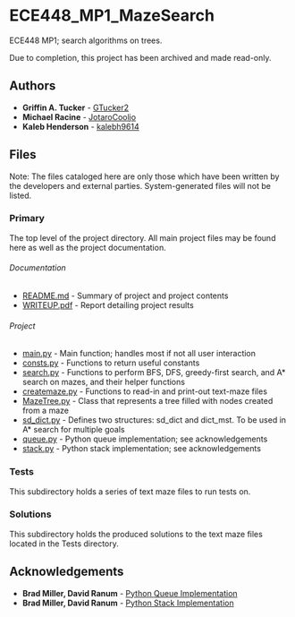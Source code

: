 # ECE448_MP1_MazeSearch
ECE448 MP1; search algorithms on trees. 

Due to completion, this project has been archived and made read-only.

## Authors
* **Griffin A. Tucker**  - [GTucker2](https://github.com/GTucker2)
* **Michael Racine** - [JotaroCooljo](https://github.com/JotaroCooljo)
* **Kaleb Henderson** - [kalebh9614](https://github.com/kalebh9614)

## Files

Note: The files cataloged here are only those which have been written by the developers and external parties. System-generated files will not be listed.

### Primary
The top level of the project directory. All main project files may be found here as well as the project documentation.
###### Documentation
* [README.md](https://github.com/GTucker2/ECE448_MP1_MazeSearch/blob/master/README.md) - Summary of project and project contents
* [WRITEUP.pdf](https://github.com/GTucker2/ECE448_MP1_MazeSearch/blob/master/WRITEUP.pdf) - Report detailing project results

###### Project
* [main.py](https://github.com/GTucker2/ECE448_MP1_MazeSearch/blob/master/main.py) - Main function; handles most if not all user interaction 
* [consts.py](https://github.com/GTucker2/ECE448_MP1_MazeSearch/blob/master/consts.py) - Functions to return useful constants
* [search.py](https://github.com/GTucker2/ECE448_MP1_MazeSearch/blob/master/search.py) - Functions to perform BFS, DFS, greedy-first search, and A* search on mazes, and their helper functions 
* [createmaze.py](https://github.com/GTucker2/ECE448_MP1_MazeSearch/blob/master/createmaze.py) - Functions to read-in and print-out text-maze files
* [MazeTree.py](https://github.com/GTucker2/ECE448_MP1_MazeSearch/blob/master/MazeTree.py) - Class that represents a tree filled with nodes created from a maze
* [sd_dict.py](https://github.com/GTucker2/ECE448_MP1_MazeSearch/blob/master/sd_dict.py) - Defines two structures: sd_dict and dict_mst. To be used in A* search for multiple goals
* [queue.py](https://github.com/GTucker2/ECE448_MP1_MazeSearch/blob/master/queue.py) - Python queue implementation; see acknowledgements
* [stack.py](https://github.com/GTucker2/ECE448_MP1_MazeSearch/blob/master/stack.py) - Python stack implementation; see acknowledgements

### Tests 
This subdirectory holds a series of text maze files to run tests on.

### Solutions 
This subdirectory holds the produced solutions to the text maze files located in the Tests directory.

## Acknowledgements
* **Brad Miller, David Ranum** - [Python Queue Implementation](http://interactivepython.org/courselib/static/pythonds/BasicDS/ImplementingaQueueinPython.html)
* **Brad Miller, David Ranum** - [Python Stack Implementation](http://interactivepython.org/runestone/static/pythonds/BasicDS/ImplementingaStackinPython.html)
